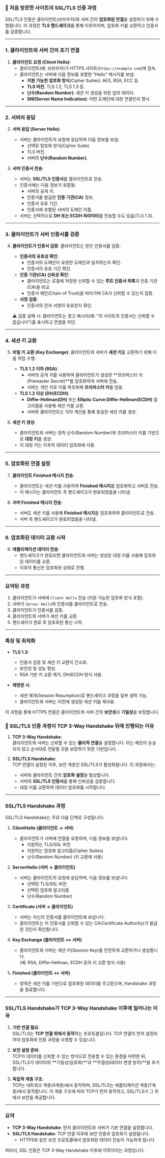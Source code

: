 ### 📍 처음 방문한 사이트의 **SSL/TLS 인증 과정**  
SSL/TLS 인증은 클라이언트(브라우저)와 서버 간의 **암호화된 연결**을 설정하기 위해 수행됩니다. 이 과정은 **TLS 핸드셰이크**를 통해 이루어지며, 암호화 키를 교환하고 인증서를 검증합니다.

---

### 1. **클라이언트와 서버 간의 초기 연결**  
1. **클라이언트 요청 (Client Hello)**:
   - 클라이언트(예: 브라우저)가 HTTPS 사이트(`https://example.com`)에 접속.
   - 클라이언트는 서버에 다음 정보를 포함한 "Hello" 메시지를 보냄:
     - **지원 가능한 암호화 방식**(Cipher Suites): AES, RSA, ECC 등.
     - **TLS 버전**: TLS 1.2, TLS 1.3 등.
     - **난수(Random Number)**: 세션 키 생성을 위한 임의 데이터.
     - **SNI(Server Name Indication)**: 어떤 도메인에 대한 연결인지 명시.

---

### 2. **서버의 응답**  
2. **서버 응답 (Server Hello)**:
   - 서버는 클라이언트의 요청에 응답하며 다음 정보를 보냄:
     - 선택된 암호화 방식(Cipher Suite).
     - TLS 버전.
     - 서버의 **난수(Random Number)**.
   
3. **서버 인증서 전송**:
   - 서버는 **SSL/TLS 인증서**를 클라이언트로 전송.
   - 인증서에는 다음 정보가 포함됨:
     - 서버의 공개 키.
     - 인증서를 발급한 **인증 기관(CA)** 정보.
     - 인증서 유효 기간.
     - 인증서에 포함된 서버의 도메인 이름.
   - 서버는 선택적으로 **DH 또는 ECDH 파라미터**를 전송할 수도 있음(TLS 1.3).

---

### 3. **클라이언트가 서버 인증서를 검증**  
4. **클라이언트가 인증서 검증**:
   클라이언트는 받은 인증서를 검증:
   - **인증서의 유효성 확인**:
     - 인증서의 도메인이 요청한 도메인과 일치하는지 확인.
     - 인증서의 유효 기간 확인.
   - **인증 기관(CA) 신뢰성 확인**:
     - 클라이언트는 로컬에 저장된 신뢰할 수 있는 **루트 인증서 목록**과 인증 기관(CA)을 비교.
     - 인증서 체인(Chain of Trust)을 따라가며 CA가 신뢰할 수 있는지 검증.
   - **서명 검증**:
     - 인증서의 전자 서명이 유효한지 확인.

   ⚠️ 검증 실패 시: 클라이언트는 경고 메시지(예: "이 사이트의 인증서는 신뢰할 수 없습니다")를 표시하고 연결을 차단.

---

### 4. **세션 키 교환**  
5. **비밀 키 교환 (Key Exchange)**:
   클라이언트와 서버가 **세션 키**를 교환하기 위해 다음 작업 수행:
   - **TLS 1.2 이하 (RSA)**:
     - 서버의 공개 키를 사용하여 클라이언트가 생성한 **프리마스터 키(Premaster Secret)**를 암호화하여 서버에 전송.
     - 서버는 개인 키로 이를 복호화해 **프리마스터 키**를 얻음.
   - **TLS 1.2 이상 (DH/ECDH)**:
     - **Diffie-Hellman(DH)** 또는 **Elliptic Curve Diffie-Hellman(ECDH)** 알고리즘을 사용해 세션 키를 교환.
     - 서버와 클라이언트는 각자 계산을 통해 동일한 세션 키를 생성.

6. **세션 키 생성**:
   - 클라이언트와 서버는 양측 난수(Random Number)와 프리마스터 키를 기반으로 **대칭 키**를 생성.
   - 이 대칭 키는 이후의 데이터 암호화에 사용.

---

### 5. **암호화된 연결 설정**  
7. **클라이언트 Finished 메시지 전송**:
   - 클라이언트는 세션 키를 사용하여 **Finished 메시지**를 암호화하고 서버로 전송.
   - 이 메시지는 클라이언트 측 핸드셰이크가 완료되었음을 나타냄.

8. **서버 Finished 메시지 전송**:
   - 서버도 세션 키를 사용해 **Finished 메시지**를 암호화하여 클라이언트로 전송.
   - 서버 측 핸드셰이크가 완료되었음을 나타냄.

---

### 6. **암호화된 데이터 교환 시작**  
9. **애플리케이션 데이터 전송**:
   - 핸드셰이크가 완료되면 클라이언트와 서버는 생성된 대칭 키를 사용해 암호화된 데이터를 교환.
   - 이후의 통신은 암호화된 상태로 진행.

---

### 요약된 과정
1. 클라이언트가 서버에 `Client Hello` 전송 (지원 가능한 암호화 방식 포함).  
2. 서버가 `Server Hello`와 인증서를 클라이언트로 전송.  
3. 클라이언트가 인증서를 검증.  
4. 클라이언트와 서버가 세션 키를 교환.  
5. 핸드셰이크 완료 후 암호화된 통신 시작.

---

### 특징 및 최적화
- **TLS 1.3**:
  - 인증서 검증 및 세션 키 교환이 간소화.
  - 보안성 및 성능 향상.
  - RSA 기반 키 교환 제거, DH/ECDH 방식 사용.

- **재방문 시**:
  - 세션 재개(Session Resumption)로 핸드셰이크 과정을 일부 생략 가능.  
  - 클라이언트와 서버는 이전에 생성된 세션 키를 재사용.  

이 과정을 통해 HTTPS 연결은 클라이언트와 서버 간의 **보안성**과 **기밀성**을 보장합니다.







### 📍 **SSL/TLS 인증 과정이 TCP 3-Way Handshake 뒤에 진행되는 이유**

1. **TCP 3-Way Handshake**:  
   클라이언트와 서버는 신뢰할 수 있는 **물리적 연결**을 설정합니다. 이는 패킷이 손실되지 않고 순서대로 전달될 것을 보장하기 위한 기반입니다.

2. **SSL/TLS Handshake**:  
   TCP 연결이 설정된 이후, 보안 계층인 SSL/TLS가 활성화됩니다. 이 과정에서는:
   - 서버와 클라이언트 간의 **암호화 설정**을 협상합니다.
   - 서버의 **SSL/TLS 인증서**를 통해 신뢰성을 검증합니다.
   - 대칭 키를 교환하여 데이터 암호화를 시작합니다.

---

### **SSL/TLS Handshake 과정**

SSL/TLS Handshake는 주로 다음 단계로 구성됩니다:

1. **ClientHello (클라이언트 → 서버)**  
   - 클라이언트가 서버에 연결을 요청하며, 다음 정보를 보냅니다:
     - 지원하는 TLS/SSL 버전
     - 지원하는 암호화 알고리즘(Cipher Suites)
     - 난수(Random Number) (키 교환에 사용)

2. **ServerHello (서버 → 클라이언트)**  
   - 서버는 클라이언트의 요청에 응답하며, 다음 정보를 보냅니다:
     - 선택된 TLS/SSL 버전
     - 선택된 암호화 알고리즘
     - 난수(Random Number)

3. **Certificate (서버 → 클라이언트)**  
   - 서버는 자신의 인증서를 클라이언트에 보냅니다.
   - 클라이언트는 이 인증서를 신뢰할 수 있는 CA(Certificate Authority)가 발급한 것인지 확인합니다.

4. **Key Exchange (클라이언트 ↔ 서버)**  
   - 클라이언트와 서버는 세션 키(Session Key)를 안전하게 교환하거나 생성합니다.  
     (예: RSA, Diffie-Hellman, ECDH 등의 키 교환 방식 사용)

5. **Finished (클라이언트 ↔ 서버)**  
   - 양측은 세션 키를 기반으로 암호화된 데이터를 주고받으며, Handshake 과정을 종료합니다.

---

### **SSL/TLS Handshake가 TCP 3-Way Handshake 이후에 일어나는 이유**

1. **기반 연결 필요**:  
   SSL/TLS는 **TCP 연결 위에서 동작**하는 프로토콜입니다. TCP 연결이 먼저 설정되어야 암호화와 인증 과정을 수행할 수 있습니다.

2. **보안 설정 준비**:  
   TCP가 데이터를 신뢰할 수 있는 방식으로 전송할 수 있는 환경을 마련한 뒤, SSL/TLS가 데이터의 **기밀성(암호화)**과 **무결성(데이터 변경 방지)**을 추가합니다.

3. **독립적 계층 구조**:  
   TCP는 네트워크 계층(4계층)에서 동작하며, SSL/TLS는 애플리케이션 계층(7계층)에서 동작합니다. 이 계층 구조에 따라 TCP가 먼저 동작하고, SSL/TLS가 그 위에서 보안을 제공합니다.

---

### **요약**

- **TCP 3-Way Handshake**: 먼저 클라이언트와 서버가 기본 연결을 설정합니다.
- **SSL/TLS Handshake**: TCP 연결 이후에 보안 인증과 암호화가 설정됩니다.
  - HTTPS와 같은 보안 프로토콜에서 암호화된 데이터 전송이 가능하게 됩니다.

따라서, SSL 인증은 TCP 3-Way Handshake 이후에 이루어지는 과정입니다.